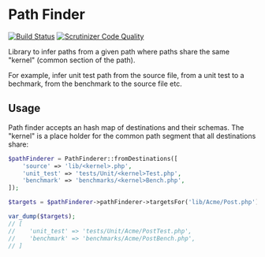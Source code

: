 Path Finder
===========

[![Build Status](https://travis-ci.org/phpactor/path-finder.svg?branch=master)](https://travis-ci.org/phpactor/path-finder)
[![Scrutinizer Code Quality](https://scrutinizer-ci.com/g/phpactor/path-finder/badges/quality-score.png?b=master)](https://scrutinizer-ci.com/g/phpactor/path-finder/?branch=master)

Library to infer paths from a given path where paths share the same "kernel"
(common section of the path).

For example, infer unit test path from the source file, from a unit test to
a bechmark, from the benchmark to the source file etc.

Usage
-----

Path finder accepts an hash map of destinations and their schemas. The
"kernel" is a place holder for the common path segment that all destinations
share:

```php
$pathFinderer = PathFinderer::fromDestinations([
    'source' => 'lib/<kernel>.php',
    'unit_test' => 'tests/Unit/<kernel>Test.php',
    'benchmark' => 'benchmarks/<kernel>Bench.php',
]);

$targets = $pathFinderer->pathFinderer->targetsFor('lib/Acme/Post.php');

var_dump($targets);
// [
//    'unit_test' => 'tests/Unit/Acme/PostTest.php',
//    'benchmark' => 'benchmarks/Acme/PostBench.php',
// ]
```
